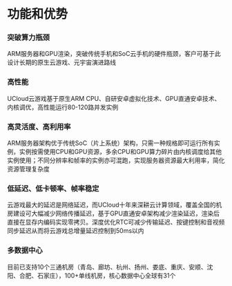 <!--建议复杂操作配图说明-->
# 功能和优势
### 突破算力瓶颈

   ARM服务器和GPU渲染，突破传统手机和SoC云手机的硬件瓶颈，客户可基于此设计长期的原生云游戏、元宇宙演进路线 
   
### 高性能

   UCloud云游戏基于原生ARM CPU、自研安卓虚拟化技术、GPU直通安卓技术、内核调优，高性能运行80-120路并发实例
   
### 高灵活度、高利用率

   ARM服务器架构优于传统SoC（片上系统）架构，只需一种规格即可运行所有实例，实例按需使用CPU和GPU资源，多余CPU和GPU算力碎片由内核调度给其他实例使用；不同分辨率和帧率的实例亦可混跑，实现服务器资源最大利用率，简化资源管理复杂度
   
### 低延迟、低卡顿率、帧率稳定
   云游戏最大的延迟是网络延迟，而UCloud十年来深耕云计算领域，覆盖全国的机房建设可大幅减少网络传播延迟，基于GPU直通安卓架构减少渲染延迟，渲染后直接在显存内编码实现零拷贝。深度优化RTC可减少传输延迟、按键控制和音视频同步延迟从而将云游戏总增量延迟控制到50ms以内

### 多数据中心 
   目前已支持10个三通机房（青岛、廊坊、杭州、扬州、娄底、重庆、安顺、沈阳、合肥、石家庄），100+单线机房，核心数据中心全球有31个
